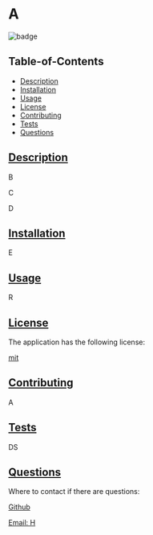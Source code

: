 
# A

![badge](https://img.shields.io/badge/license-mit-blue)

## Table-of-Contents

* [Description](#description)
* [Installation](#installation)
* [Usage](#usage)
* [License](#license)
* [Contributing](#contributing)
* [Tests](#tests)
* [Questions](#questions)

## [Description](#table-of-contents)

B

C

D

## [Installation](#table-of-contents)

E

## [Usage](#table-of-contents)

R


  ## [License](#table-of-contents)
  
  The application has the following license:
  
  [mit](https://choosealicense.com/licenses/mit)
  

## [Contributing](#table-of-contents)

A

## [Tests](#table-of-contents)

DS

## [Questions](#table-of-contents)

Where to contact if there are questions:

[Github](https://github.com/G)

[Email: H](mailto:H)

